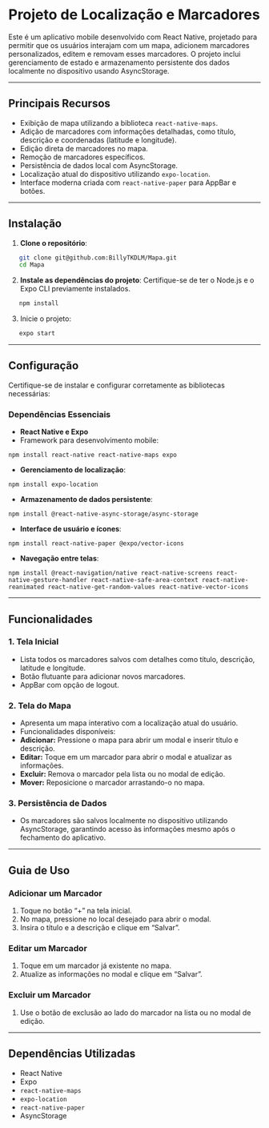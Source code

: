 # **Projeto de Localização e Marcadores**

Este é um aplicativo mobile desenvolvido com React Native, projetado para permitir que os usuários interajam com um mapa, adicionem marcadores personalizados, editem e removam esses marcadores. O projeto inclui gerenciamento de estado e armazenamento persistente dos dados localmente no dispositivo usando AsyncStorage.

---

## **Principais Recursos**

- Exibição de mapa utilizando a biblioteca `react-native-maps`.
- Adição de marcadores com informações detalhadas, como título, descrição e coordenadas (latitude e longitude).
- Edição direta de marcadores no mapa.
- Remoção de marcadores específicos.
- Persistência de dados local com AsyncStorage.
- Localização atual do dispositivo utilizando `expo-location`.
- Interface moderna criada com `react-native-paper` para AppBar e botões.

---

## **Instalação**

1. **Clone o repositório**:

```bash
   git clone git@github.com:BillyTKDLM/Mapa.git
   cd Mapa
```


2. **Instale as dependências do projeto**:
Certifique-se de ter o Node.js e o Expo CLI previamente instalados.

```bash
   npm install
```

3. Inicie o projeto:
```bash
   expo start
```


---

## **Configuração**

Certifique-se de instalar e configurar corretamente as bibliotecas necessárias:

### **Dependências Essenciais**
- **React Native e Expo**
- Framework para desenvolvimento mobile:
 ```
 npm install react-native react-native-maps expo
 ```
- **Gerenciamento de localização**:
 ```
 npm install expo-location
 ```
- **Armazenamento de dados persistente**:
 ```
 npm install @react-native-async-storage/async-storage
 ```
- **Interface de usuário e ícones**:
 ```
 npm install react-native-paper @expo/vector-icons
 ```
- **Navegação entre telas**:
 ```
 npm install @react-navigation/native react-native-screens react-native-gesture-handler react-native-safe-area-context react-native-reanimated react-native-get-random-values react-native-vector-icons
 ```

---

## **Funcionalidades**

### **1. Tela Inicial**
- Lista todos os marcadores salvos com detalhes como título, descrição, latitude e longitude.
- Botão flutuante para adicionar novos marcadores.
- AppBar com opção de logout.

### **2. Tela do Mapa**
- Apresenta um mapa interativo com a localização atual do usuário.
- Funcionalidades disponíveis:
- **Adicionar:** Pressione o mapa para abrir um modal e inserir título e descrição.
- **Editar:** Toque em um marcador para abrir o modal e atualizar as informações.
- **Excluir:** Remova o marcador pela lista ou no modal de edição.
- **Mover:** Reposicione o marcador arrastando-o no mapa.

### **3. Persistência de Dados**
- Os marcadores são salvos localmente no dispositivo utilizando AsyncStorage, garantindo acesso às informações mesmo após o fechamento do aplicativo.

---

## **Guia de Uso**

### **Adicionar um Marcador**
1. Toque no botão “+” na tela inicial.
2. No mapa, pressione no local desejado para abrir o modal.
3. Insira o título e a descrição e clique em “Salvar”.

### **Editar um Marcador**
1. Toque em um marcador já existente no mapa.
2. Atualize as informações no modal e clique em “Salvar”.

### **Excluir um Marcador**
1. Use o botão de exclusão ao lado do marcador na lista ou no modal de edição.

---

## **Dependências Utilizadas**

- React Native
- Expo
- `react-native-maps`
- `expo-location`
- `react-native-paper`
- AsyncStorage
